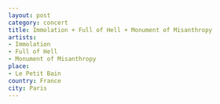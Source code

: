 ```yaml
---
layout: post
category: concert
title: Immolation + Full of Hell + Monument of Misanthropy
artists: 
- Immolation
- Full of Hell
- Monument of Misanthropy
place: 
- Le Petit Bain
country: France
city: Paris
---
```


